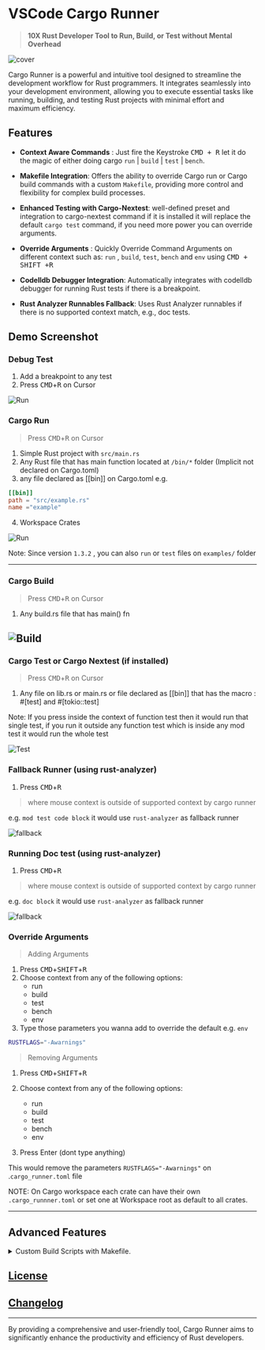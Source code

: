 # VSCode Cargo Runner

> **10X Rust Developer Tool to Run, Build, or Test without Mental Overhead**

![cover](https://github.com/codeitlikemiley/cargo-runner/blob/main/images/cover.png?raw=true)

Cargo Runner is a powerful and intuitive tool designed to streamline the development workflow for Rust programmers. It integrates seamlessly into your development environment, allowing you to execute essential tasks like running, building, and testing Rust projects with minimal effort and maximum efficiency.

## Features

- **Context Aware Commands** : Just fire the Keystroke <kbd>CMD + R</kbd> let it do the magic of either doing cargo `run` | `build` | `test` | `bench`.

- **Makefile Integration**: Offers the ability to override Cargo run or Cargo build commands with a custom `Makefile`, providing more control and flexibility for complex build processes.

- **Enhanced Testing with Cargo-Nextest**: well-defined preset and integration to cargo-nextest command if it is installed it will replace the default `cargo test` command, if you need more power you can override arguments.

- **Override Arguments** : Quickly Override Command Arguments on different context such as: `run` , `build`, `test`, `bench`  and `env` using <kbd>CMD + SHIFT +R </kbd>

- **Codelldb Debugger Integration**: Automatically integrates with codelldb debugger for running Rust tests if there is a breakpoint.

- **Rust Analyzer Runnables Fallback**: Uses Rust Analyzer runnables if there is no supported context match, e.g., doc tests.

## Demo Screenshot

### Debug Test 

1. Add a breakpoint to any test
2. Press <kbd>CMD</kbd>+<kbd>R</kbd> on Cursor

![Run](https://github.com/codeitlikemiley/cargo-runner/blob/main/images/debug.png?raw=true)

### Cargo Run 

> Press <kbd>CMD</kbd>+<kbd>R</kbd> on Cursor

1. Simple Rust project with `src/main.rs`
2. Any Rust file that has main function located at `/bin/*` folder (Implicit not declared on Cargo.toml)
3. any file declared as [[bin]] on Cargo.toml e.g.

```toml
[[bin]] 
path = "src/example.rs"
name ="example"
```
4. Workspace Crates

![Run](https://github.com/codeitlikemiley/cargo-runner/blob/main/images/run.png?raw=true)

Note: Since version `1.3.2` , you can also `run` or `test` files on `examples/` folder

---
### Cargo Build

> Press <kbd>CMD</kbd>+<kbd>R</kbd> on Cursor
1. Any build.rs file that has main() fn

![Build](https://github.com/codeitlikemiley/cargo-runner/blob/main/images/build.png?raw=true)
---
### Cargo Test or Cargo Nextest (if installed)
> Press <kbd>CMD</kbd>+<kbd>R</kbd> on  Cursor
1. Any file on lib.rs or main.rs or file declared as [[bin]] that has the macro : #[test] and #[tokio::test]

Note: If you press inside the context of function test then it would run that single test, if you run it outside any function test which is inside any mod test it would run the whole test

![Test](https://github.com/codeitlikemiley/cargo-runner/blob/main/images/cargo-nextest.png?raw=true)

### Fallback Runner (using rust-analyzer)
1. Press <kbd>CMD</kbd>+<kbd>R</kbd> 

> where mouse context is outside of supported context by cargo runner 

e.g. `mod test code block` it would use `rust-analyzer` as fallback runner

![fallback](https://github.com/codeitlikemiley/cargo-runner/blob/main/images/fallback.png?raw=true)

### Running Doc test (using rust-analyzer)
1. Press <kbd>CMD</kbd>+<kbd>R</kbd> 

> where mouse context is outside of supported context by cargo runner 

e.g. `doc block` it would use `rust-analyzer` as fallback runner

![fallback](https://github.com/codeitlikemiley/cargo-runner/blob/main/images/doc-test.png?raw=true)

### Override Arguments

> Adding Arguments
1. Press <kbd>CMD</kbd>+<kbd>SHIFT</kbd>+<kbd>R</kbd>
2. Choose context from any of the following options:
    - run
    - build
    - test
    - bench
    - env
3. Type those parameters you wanna add to override the default 
e.g.  `env`

```sh
RUSTFLAGS="-Awarnings"
```

> Removing Arguments
1. Press <kbd>CMD</kbd>+<kbd>SHIFT</kbd>+<kbd>R</kbd>

2. Choose context from any of the following options:
    - run
    - build
    - test
    - bench
    - env

3. Press Enter (dont type anything)

This would remove the parameters `RUSTFLAGS="-Awarnings"` on .`cargo_runner.toml` file

NOTE: On Cargo workspace each crate can have their own `.cargo_runnner.toml` or set one at Workspace root as default to all crates.

---

## Advanced Features

<details>
<summary> Custom Build Scripts with Makefile.</summary>

Create a Makefile on Rust project, you can have multiple Makefile if your working with Cargo Workspace
The choice is yours

![Makefile](https://github.com/codeitlikemiley/cargo-runner/blob/main/images/makefile.png?raw=true)

below is example makefile , you can add to you project to test 

```
# Makefile for a Rust project using cargo-leptos and cargo-nextest

# Default target
.PHONY: all
all: build

# Build target
.PHONY: build
build:
	cargo build --package REPLACE_WITH_YOUR_PACKAGE_NAME

.PHONY: run
run:
	cargo run --package REPLACE_WITH_YOUR_PACKAGE_NAME --bin REPLACE_WITH_YOUR_BIN_NAME

# Test target
.PHONY: test
test:
	cargo test

# Clean up
.PHONY: clean
clean:
	cargo clean
```
</details>



## [License](./LICENSE)

## [Changelog](./CHANGELOG.md)

---

By providing a comprehensive and user-friendly tool, Cargo Runner aims to significantly enhance the productivity and efficiency of Rust developers. 
